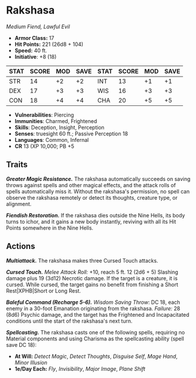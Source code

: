 # Rakshasa

*Medium Fiend, Lawful Evil*

- **Armor Class:** 17
- **Hit Points:** 221 (26d8 + 104)
- **Speed:** 40 ft.
- **Initiative**: +8 (18)

|STAT|SCORE|MOD|SAVE|STAT|SCORE|MOD|SAVE|
| --- | --- | --- | ---- |---| --- | --- | ---- |
| STR | 14 | +2 | +2 | INT | 13 | +1 | +1 |
| DEX | 17 | +3 | +3 | WIS | 16 | +3 | +3 |
| CON | 18 | +4 | +4 | CHA | 20 | +5 | +5 |

- **Vulnerabilities**: Piercing
- **Immunities**: Charmed, Frightened
- **Skills**: Deception, Insight, Perception
- **Senses**: truesight 60 ft.; Passive Perception 18
- **Languages**: Common, Infernal
- **CR** 13 (XP 10,000; PB +5

## Traits

***Greater Magic Resistance.*** The rakshasa automatically succeeds on saving throws against spells and other magical effects, and the attack rolls of spells automatically miss it. Without the rakshasa's permission, no spell can observe the rakshasa remotely or detect its thoughts, creature type, or alignment.

***Fiendish Restoration.*** If the rakshasa dies outside the Nine Hells, its body turns to ichor, and it gains a new body instantly, reviving with all its Hit Points somewhere in the Nine Hells.


## Actions

***Multiattack.*** The rakshasa makes three Cursed Touch attacks.

***Cursed Touch.*** *Melee Attack Roll:* +10, reach 5 ft. 12 (2d6 + 5) Slashing damage plus 19 (3d12) Necrotic damage. If the target is a creature, it is cursed. While cursed, the target gains no benefit from finishing a Short Rest|XPHB|Short or Long Rest.

***Baleful Command (Recharge 5-6).*** *Wisdom Saving Throw*: DC 18, each enemy in a 30-foot Emanation originating from the rakshasa. *Failure:*  28 (8d6) Psychic damage, and the target has the Frightened and Incapacitated conditions until the start of the rakshasa's next turn.

***Spellcasting.*** The rakshasa casts one of the following spells, requiring no Material components and using Charisma as the spellcasting ability (spell save DC 18):

- **At Will:** *Detect Magic*, *Detect Thoughts*, *Disguise Self*, *Mage Hand*, *Minor Illusion*
- **1e/Day Each:** *Fly*, *Invisibility*, *Major Image*, *Plane Shift*
